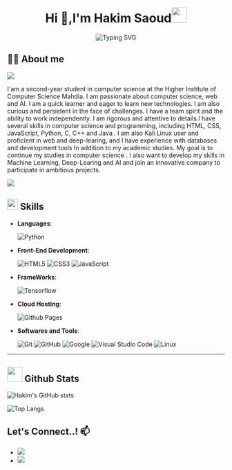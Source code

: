 
<h1 align="center"><b>Hi 👋,I'm Hakim Saoud</b><img src="https://media.giphy.com/media/hvRJCLFzcasrR4ia7z/giphy.gif" width="35"></h1>






<p align="center"><img src="https://readme-typing-svg.demolab.com?font=Fira+Code&pause=1000&width=435&lines=Computer+Science+Student;E-learing+in+Machine+Learning;Deep+Learning+%7C+AI" alt="Typing SVG" /></p>


## :man_technologist: **About me**


<img src="https://user-images.githubusercontent.com/73097560/115834477-dbab4500-a447-11eb-908a-139a6edaec5c.gif">

I'am a second-year student in computer science at the Higher Institute of Computer Science Mahdia. I am passionate about computer science, web and AI. I am a quick learner and eager to learn new technologies. I am also curious and persistent in the face of challenges. I have a team spirit and the ability to work independently. I am rigorous and attentive to details.I have several skills in computer science and programming, including HTML, CSS, JavaScript, Python, C, C++ and Java . I am also Kali Linux user and proficient in web and deep-learing, and I have experience with databases and development tools In addition to my academic studies. My goal is to continue my studies in computer science . I also want to develop my skills in Machine Learning, Deep-Learing and AI and join an innovative company to participate in ambitious projects.

<img src="https://user-images.githubusercontent.com/73097560/115834477-dbab4500-a447-11eb-908a-139a6edaec5c.gif">

## <img src="https://media2.giphy.com/media/QssGEmpkyEOhBCb7e1/giphy.gif?cid=ecf05e47a0n3gi1bfqntqmob8g9aid1oyj2wr3ds3mg700bl&rid=giphy.gif" width ="25"><b> Skills</b>

<p align="center">

- **Languages**:
    
    ![Python](https://img.shields.io/badge/Python%20-%2314354C.svg?style=for-the-badge&logo=python&logoColor=white)
    <!--[R](https://img.shields.io/badge/R%20-%2314354C.svg?style=for-the-badge&logo=r&logoColor=white)-->

   
    
    
- **Front-End Development**:

   ![HTML5](https://img.shields.io/badge/HTML5%20-%23E34F26.svg?style=for-the-badge&logo=html5&logoColor=white)
   ![CSS3](https://img.shields.io/badge/CSS%20-%231572B6.svg?style=for-the-badge&logo=css3&logoColor=white)
   ![JavaScript](https://img.shields.io/badge/JavaScript%20-%23F7DF1E.svg?style=for-the-badge&logo=javascript&logoColor=black)



- **FrameWorks**:

    ![Tensorflow](https://img.shields.io/badge/tensorflow-grey?logo=tensorflow)
    <!--![Pytorch](https://img.shields.io/badge/logo-pytorch-red?logo=pytorch)-->
    

  



- **Cloud Hosting**:

    ![Github Pages](https://img.shields.io/badge/GitHub%20Pages-%23327FC7.svg?style=for-the-badge&logo=github&logoColor=white)
    


- **Softwares and Tools**:

    ![Git](https://img.shields.io/badge/git-%23F05033.svg?style=for-the-badge&logo=git&logoColor=white)
    ![GitHub](https://img.shields.io/badge/github-%23121011.svg?style=for-the-badge&logo=github&logoColor=white)
    ![Google](https://img.shields.io/badge/google-%234285F4.svg?style=for-the-badge&logo=google&logoColor=yellow)
    ![Visual Studio Code](https://img.shields.io/badge/Visual%20Studio%20Code-0078d7.svg?style=for-the-badge&logo=visual-studio-code&logoColor=white)
    ![Linux](https://img.shields.io/badge/Linux-FCC624?style=for-the-badge&logo=linux&logoColor=black) 


<!--!- **Extras**:

    ![Terminal](https://img.shields.io/badge/Terminal-%23054020?style=for-the-badge&logo=gnu-bash&logoColor=white)
    ![Markdown](https://img.shields.io/badge/markdown-%23000000.svg?style=for-the-badge&logo=markdown&logoColor=white)   -->


</p>


-----




## <img src="https://media.giphy.com/media/iY8CRBdQXODJSCERIr/giphy.gif" width="35"><b> Github Stats </b>

<p align="left">

	
![Hakim's GitHub stats](https://github-readme-stats.vercel.app/api?username=hakimsaoud&show_icons=true&theme=gotham)

![Top Langs](https://github-readme-stats.vercel.app/api/top-langs/?username=hakimsaoud&theme=gotham&layout=compact)












## <b> Let's Connect..! 📫 </b>
<div align='left'>

<ul>

<li>
<a href="https://www.linkedin.com/in/hakim-saoud/" target="_blank">
<img src="https://img.shields.io/badge/Linkedin-black?logo=linkedin"/>
</a>
</li>

<li>
<a href="mailto:50655hakim@gmail.com" target="_blank">
<img src="https://img.shields.io/badge/Email-black?logo=gmail" />
</a>
</li>
	
</ul>
</div>
